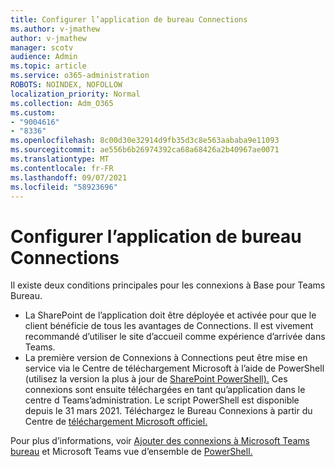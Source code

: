 ```yaml
---
title: Configurer l’application de bureau Connections
ms.author: v-jmathew
author: v-jmathew
manager: scotv
audience: Admin
ms.topic: article
ms.service: o365-administration
ROBOTS: NOINDEX, NOFOLLOW
localization_priority: Normal
ms.collection: Adm_O365
ms.custom:
- "9004616"
- "8336"
ms.openlocfilehash: 8c00d30e32914d9fb35d3c8e563aababa9e11093
ms.sourcegitcommit: ae556b6b26974392ca68a68426a2b40967ae0071
ms.translationtype: MT
ms.contentlocale: fr-FR
ms.lasthandoff: 09/07/2021
ms.locfileid: "58923696"
---
```

# <a name="set-up-the-viva-connections-desktop-app"></a>Configurer l’application de bureau Connections

Il existe deux conditions principales pour les connexions à Base pour Teams Bureau. 

- La SharePoint de l’application doit être déployée et activée pour que le client bénéficie de tous les avantages de Connections. Il est vivement recommandé d’utiliser le site d’accueil comme expérience d’arrivée dans Teams. 
- La première version de Connexions à Connections peut être mise en service via le Centre de téléchargement Microsoft à l’aide de PowerShell (utilisez la version la plus à jour de [SharePoint PowerShell).](https://docs.microsoft.com/powershell/sharepoint/sharepoint-online/introduction-sharepoint-online-management-shell?view=sharepoint-ps) Ces connexions sont ensuite téléchargées en tant qu’application dans le centre d Teams’administration. Le script PowerShell est disponible depuis le 31 mars 2021. Téléchargez le Bureau Connexions à partir du Centre de [téléchargement Microsoft officiel.](https://www.microsoft.com/download/confirmation.aspx?id=102888) 

Pour plus d’informations, voir [Ajouter des connexions à Microsoft Teams bureau](https://docs.microsoft.com/SharePoint/viva-connections) et Microsoft Teams vue d’ensemble de [PowerShell.](https://docs.microsoft.com/microsoftteams/teams-powershell-overview)
